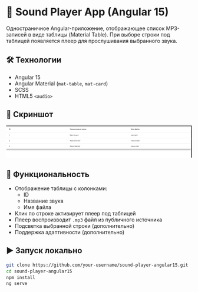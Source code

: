 # 🎵 Sound Player App (Angular 15)

Одностраничное Angular-приложение, отображающее список MP3-записей в виде таблицы (Material Table). При выборе строки под таблицей появляется плеер для прослушивания выбранного звука.

## 🛠 Технологии

- Angular 15
- Angular Material (`mat-table`, `mat-card`)
- SCSS
- HTML5 `<audio>`

## 📸 Скриншот

![screenshot](./screenshot.png)

## 🔧 Функциональность

- Отображение таблицы с колонками:
  - ID
  - Название звука
  - Имя файла
- Клик по строке активирует плеер под таблицей
- Плеер воспроизводит `.mp3` файл из публичного источника
- Подсветка выбранной строки (дополнительно)
- Поддержка адаптивности (дополнительно)

## ▶️ Запуск локально

```bash
git clone https://github.com/your-username/sound-player-angular15.git
cd sound-player-angular15
npm install
ng serve
